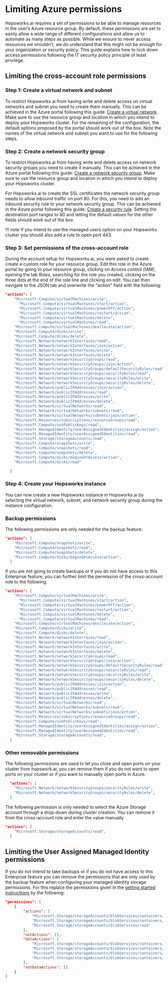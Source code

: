 # Limiting Azure permissions

Hopsworks.ai requires a set of permissions to be able to manage resources in the user’s Azure resource group.
By default, these permissions are set to easily allow a wide range of different configurations and allow
us to automate as many steps as possible. While we ensure to never access resources we shouldn’t,
we do understand that this might not be enough for your organization or security policy.
This guide explains how to lock down access permissions following the IT security policy principle of least privilege.

## Limiting the cross-account role permissions

### Step 1: Create a virtual network and subnet

To restrict Hopsworks.ai from having write and delete access on virtual networks and subnet you need to create them manually.
This can be achieved in the Azure portal following this guide: [Create a virtual network](https://docs.microsoft.com/en-us/azure/virtual-network/quick-create-portal).
Make sure to use the resource group and location in which you intend to deploy your Hopsworks cluster. For the remaining of the configuration, the default options proposed by the portal should work out of the box.
Note the names of the virtual network and subnet you want to use for the following steps.

### Step 2: Create a network security group

To restrict Hopsworks.ai from having write and delete access on network security groups you need to create it manually.
This can be achieved in the Azure portal following this guide: [Create a network security group](https://docs.microsoft.com/en-us/azure/virtual-network/manage-network-security-group#create-a-network-security-group).
Make sure to use the resource group and location in which you intend to deploy your Hopsworks cluster.

For Hopsworks.ai to create the SSL certificates the network security group needs to allow inbound traffic on port 80.
For this, you need to add an inbound security rule to your network security group.
This can be achieved in the Azure portal following this guide: [Create a security rule](https://docs.microsoft.com/en-us/azure/virtual-network/manage-network-security-group#create-a-security-rule>).
Setting the destination port ranges to 80 and letting the default values for the other fields should work out of the box.

!!! note
    If you intend to use the managed users option on your Hopsworks cluster you should also add a rule to open port 443.

### Step 3: Set permissions of the cross-account role
During the account setup for Hopsworks.ai, you were asked to create create a custom role for your resource group.
Edit this role in the Azure portal by going to your resource group, clicking on *Access control (IAM)*, opening the tab *Roles*, searching for the role you created, clicking on the three dots at the end of the role line and clicking on edit.
You can then navigate to the JSON tab and overwrite the "action" field with the following:

```json
"actions": [
    "Microsoft.Compute/virtualMachines/write",
	  "Microsoft.Compute/virtualMachines/start/action",
	  "Microsoft.Compute/virtualMachines/powerOff/action",
	  "Microsoft.Compute/virtualMachines/restart/action",
	  "Microsoft.Compute/virtualMachines/delete",
	  "Microsoft.Compute/virtualMachines/read",
    "Microsoft.Compute/virtualMachines/deallocate/action",
    "Microsoft.Compute/disks/write",
    "Microsoft.Compute/disks/delete",
    "Microsoft.Network/networkInterfaces/read",
    "Microsoft.Network/networkInterfaces/join/action",
    "Microsoft.Network/networkInterfaces/write",
    "Microsoft.Network/networkInterfaces/delete",
    "Microsoft.Network/networkSecurityGroups/read",
    "Microsoft.Network/networkSecurityGroups/join/action",
    "Microsoft.Network/networkSecurityGroups/defaultSecurityRules/read",
    "Microsoft.Network/networkSecurityGroups/securityRules/read",
    "Microsoft.Network/networkSecurityGroups/securityRules/write",
    "Microsoft.Network/networkSecurityGroups/securityRules/delete",
    "Microsoft.Network/publicIPAddresses/join/action",
    "Microsoft.Network/publicIPAddresses/read",
    "Microsoft.Network/publicIPAddresses/write",
    "Microsoft.Network/publicIPAddresses/delete",
    "Microsoft.Network/virtualNetworks/read",
    "Microsoft.Network/virtualNetworks/subnets/read",
    "Microsoft.Network/virtualNetworks/subnets/join/action",
    "Microsoft.Resources/subscriptions/resourceGroups/read",
    "Microsoft.Compute/sshPublicKeys/read",
    "Microsoft.ManagedIdentity/userAssignedIdentities/assign/action",
    "Microsoft.ManagedIdentity/userAssignedIdentities/read",
    "Microsoft.Storage/storageAccounts/read",
    "Microsoft.Compute/snapshots/write",
    "Microsoft.Compute/snapshots/read",
    "Microsoft.Compute/snapshots/delete",
    "Microsoft.Compute/disks/beginGetAccess/action",
    "Microsoft.Compute/disks/read"

  ]
```

### Step 4: Create your Hopsworks instance

You can now create a new Hopsworks instance in Hopsworks.ai by selecting the virtual network, subnet, and network security group during the instance configuration.

### Backup permissions

The following permissions are only needed for the backup feature: 

```json
"actions": [
    "Microsoft.Compute/snapshots/write",
    "Microsoft.Compute/snapshots/read",
    "Microsoft.Compute/snapshots/delete",
    "Microsoft.Compute/disks/beginGetAccess/action",
  ]
```

If you are not going to create backups or if you do not have access to this Enterprise feature, you can further limit the permission of the cross-account role to the following:

```json
"actions": [
    "Microsoft.Compute/virtualMachines/write",
	  "Microsoft.Compute/virtualMachines/start/action",
	  "Microsoft.Compute/virtualMachines/powerOff/action",
	  "Microsoft.Compute/virtualMachines/restart/action",
	  "Microsoft.Compute/virtualMachines/delete",
	  "Microsoft.Compute/virtualMachines/read",
    "Microsoft.Compute/virtualMachines/deallocate/action",
    "Microsoft.Compute/disks/write",
    "Microsoft.Compute/disks/delete",
    "Microsoft.Network/networkInterfaces/read",
    "Microsoft.Network/networkInterfaces/join/action",
    "Microsoft.Network/networkInterfaces/write",
    "Microsoft.Network/networkInterfaces/delete",
    "Microsoft.Network/networkSecurityGroups/read",
    "Microsoft.Network/networkSecurityGroups/join/action",
    "Microsoft.Network/networkSecurityGroups/defaultSecurityRules/read",
    "Microsoft.Network/networkSecurityGroups/securityRules/read",
    "Microsoft.Network/networkSecurityGroups/securityRules/write",
    "Microsoft.Network/networkSecurityGroups/securityRules/delete",
    "Microsoft.Network/publicIPAddresses/join/action",
    "Microsoft.Network/publicIPAddresses/read",
    "Microsoft.Network/publicIPAddresses/write",
    "Microsoft.Network/publicIPAddresses/delete",
    "Microsoft.Network/virtualNetworks/read",
    "Microsoft.Network/virtualNetworks/subnets/read",
    "Microsoft.Network/virtualNetworks/subnets/join/action",
    "Microsoft.Resources/subscriptions/resourceGroups/read",
    "Microsoft.Compute/sshPublicKeys/read",
    "Microsoft.ManagedIdentity/userAssignedIdentities/assign/action",
    "Microsoft.ManagedIdentity/userAssignedIdentities/read",
    "Microsoft.Storage/storageAccounts/read",
  ]
```

### Other removable permissions

The following permissions are used to let you close and open ports on your cluster from hopswork.ai, you can remove them if you do not want to open ports on your cluster or if you want to manually open ports in Azure.

```json
  "actions": [
    "Microsoft.Network/networkSecurityGroups/securityRules/write",
    "Microsoft.Network/networkSecurityGroups/securityRules/delete",
  ]
```

The following permission is only needed to select the Azure Storage account through a drop-down during cluster creation. You can remove it from the cross-account role and enter the value manually

```json
"actions": [
    "Microsoft.Storage/storageAccounts/read",
  ]
```


## Limiting the User Assigned Managed Identity permissions

If you do not intend to take backups or if you do not have access to this Enterprise feature you can remove the permissions that are only used by the backup feature when configuring your managed identity storage permissions.
For this replace the permissions given in the [getting started instructions](./getting_started.md#step-21-creating-a-restrictive-role-for-accessing-storage) by the following:

```json
"permissions": [
    {
        "actions": [
            "Microsoft.Storage/storageAccounts/blobServices/containers/write",
            "Microsoft.Storage/storageAccounts/blobServices/containers/read",
            "Microsoft.Storage/storageAccounts/blobServices/read"
        ],
        "notActions": [],
        "dataActions": [
            "Microsoft.Storage/storageAccounts/blobServices/containers/blobs/delete",
            "Microsoft.Storage/storageAccounts/blobServices/containers/blobs/read",
            "Microsoft.Storage/storageAccounts/blobServices/containers/blobs/move/action",
            "Microsoft.Storage/storageAccounts/blobServices/containers/blobs/write"
        ],
        "notDataActions": []
    }
]
```

